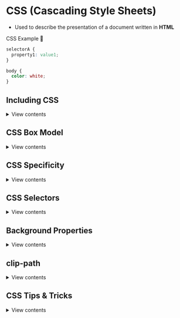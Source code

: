 # CSS (Cascading Style Sheets)

- Used to describe the presentation of a document written in **HTML**

CSS Example 🧮

```css
selectorA {
  property1: value1;
}

body {
  color: white;
}
```

## Including CSS

<details>
<summary>View contents</summary>

External Style Sheet

```html
<link href="stylesheet" href="file.css" />
```

Embedded Styles

```html
<style>
  body {
    background-color: gray;
  }
</style>
```

Inline Styles

```html
<p style="color:black">Lorem ipsum</p>
```

</details>

## CSS Box Model

<details>
<summary>View contents</summary>

> The CSS box model refers to how HTML elements are modeled in browser engines and how the dimensions of those HTML elements are derived from CSS properties.

<img src="https://upload.wikimedia.org/wikipedia/commons/7/7a/Boxmodell-detail.png" alt="the box model" />
  
```css
/********************** CONTENT *************************
The box that contains the actual element content like text, 
image, icon, gif, video,... */

tag_name {
height: 90px;
width: 200px;
}

/\***\*\*\*\*\***\*\*\***\*\*\*\*\*** PADDING \***\*\*\*\*\*\*\***\*\***\*\*\*\*\*\*\***
Distance between the content and the border. The background color,
of the element will never affect this space. But you can see this by
contrasting with the background color of the parent element that
contains your element\*/

tag_name {
padding-top: 50px;
padding-right: 30px;
padding-bottom: 50px;
padding-left: 80px;
}

/_OR: _/

tag*name {
padding: 25px 50px 75px 100px; /* top; right; bottom; left \_/
}

tag*name {
padding: 25px 50px 75px; /\* top; right*&\_left; bottom \*/
}

tag*name {
padding: 25px 50px; /\* top*&_bottom; right_&\_left \*/
}

tag*name {
padding: 25px; /\* top*&_bottom_&_right_&\_left \*/
}

/\***\*\*\*\*\***\*\*\***\*\*\*\*\*** BORDER \***\*\*\*\*\*\*\***\*\***\*\*\*\*\*\*\***
You can define a frame for your element's box. You can
only see the border, after you define a style for that
property \*/

tag*name {
border-width: 5px 70px 10px 28px; /* or border-bottom-width: 10px; ... _/
border-color: blue; /_ or border-top-color: #b52e2e; ... _/
border-style: dotted; /_ or dashed, or solid, or ... _/
border-radius: 70% /_ making the corners more rounded \_/
}

/_OR: _/

tag*name {
border: 5px solid red; /* all*widths; style; color */
}

tag*name {
border-left: 6px dotted green; /* width; style; color _/
border-top: 34px groove yellow; /_ width; style; color \_/
}

/\***\*\*\*\*\***\*\*\***\*\*\*\*\*** OUTLINE \***\*\*\*\*\*\*\***\*\***\*\*\*\*\*\*\***
It's a line that's drawn around your html element, but
contrary to the border, the dimensions of the outline
aren't taken into account. It's drawn around elements,
outside the borders, to make the element "stand out" \*/

tag*name {
outline-width: thin; /* or medium; thick; outline-width: 4px; ... _/
outline-color: blue; /_ or #b52e2e; invert; ... _/
outline-style: dotted; /_ or dashed, or solid, or ... _/
outline-offset: /_ making the corners more rounded \_/
}

/_OR: _/

tag_name {
outline: dashed;  
}

tag_name {
outline: dotted red;
}

tag*name {
outline: 5px solid yellow; /* all*widths; style; color */
}

tag_name {
outline: thick ridge pink;
}

/\***\*\*\*\*\***\*\*\***\*\*\*\*\*** MARGIN \***\*\*\*\*\*\*\***\*\***\*\*\*\*\*\*\***
This is the distance that separates an html element,
from the other elements around it. The background color,
of the element will never afect this space, because the
margin doesn't have background color. The margin is an
invisible border or space between two objects \*/

tag_name {
margin-top: 100px;
margin-bottom: 100px;
margin-right: 150px;
margin-left: 80px;
}

/_OR: _/

tag*name {
margin: 25px 50px 75px 100px; /* top; right; bottom; left \_/
}

tag*name {
margin: 25px 50px 75px; /\* top; right*&\_left; bottom \*/
}

tag*name {
margin: 25px 50px; /\* top*&_bottom; right_&\_left \*/
}

tag*name {
margin: 25px; /\* top*&_bottom_&_right_&\_left \*/
}

````

</details>

## CSS Specificity

<details>
<summary>View contents</summary>

> Specificity is a weight that is applied to a given CSS declaration, determined by the number of each selector type in the matching selector. When multiple declarations have equal specificity, the last declaration found in the CSS is applied to the element. Specificity only applies when the same element is targeted by multiple declarations. As per CSS rules, directly targeted elements will always take precedence over rules which an element inherits from its ancestor. - [MDN docs](https://developer.mozilla.org/en-US/docs/Web/CSS/Specificity)

The higher the specificity, the more difficult to override the rule.

#### Specificity Hierarchy

1. **Inline styles** - `<h1 style="color: #ffffff;">`
2. **IDs** - #id-name
3. **Classes, attributes and pseudo-classes** - .className, [attributes] and pseudo-classes such as :hover, :focus etc.
4. **Elements and pseudo-elements** - h1, div, :before and :after.
5. **Universal selector `(*)`** - applies to all elements (zero specificity)

</details>

## CSS Selectors

<details>
<summary>View contents</summary>

1. Universal selector `(*)` - it applies to all elements universally

```css
*,
*::before,
*::after {
  box-sizing: border-box;
}
````

all elements to include padding and borders in the box model calculation instead of adding those widths to any defined dimensions.

</details>

## Background Properties

<details>
<summary>View contents</summary>

```css
.hero-image {
  background-image: url('img.jpg'); /* The image used */
  /* background-image: linear-gradient(to right bottom, #7ed56f, #28b485), url(hero.jpg); */
  background-color: #cccccc; /* Used if the image is unavailable */
  height: 500px; /* You must set a specified height */
  background-position: center; /* Center the image */
  background-repeat: no-repeat; /* Do not repeat the image */
  background-size: cover; /* Resize the background image to cover the entire container */
}
```

</details>

## clip-path

<details>
<summary>View contents</summary>

The clip-path property in CSS allows you to specify a specific region of an element to display, with the rest being hidden (or “clipped”) away.

```css
.clip-me {
  /* Example: clip away the element from the top, right, bottom, and left edges */
  clip-path: inset(10px 20px 30px 40px); /* or "none" */

  /* Example: clip element into a Triangle */
  clip-path: polygon(50% 0%, 100% 100%, 0 100%);
}
```

[CSS clip-path maker](https://bennettfeely.com/clippy/)

</details>

## CSS Tips & Tricks

<details>
<summary>View contents</summary>

#### 1. [Centering in CSS: A Complete Guide](https://css-tricks.com/centering-css-complete-guide/)

#### 2. Styling Button

```html
<button class="btn">button 1</button> <a class="btn" href="#">button</a>
```

```scss
.btn {
  &,
  &:link,
  &:visited {
    border: none; /* for button */
    text-decoration: none; /* for link */
    cursor: pointer;
    display: inline-block;

    text-transform: uppercase;
    padding: 1.5rem 4rem;
    border-radius: 10rem;
    transition: all 0.2s;
    font-size: 16px;
  }

  &:hover {
    transform: translateY(-3px);
    box-shadow: 0 1rem 2rem rgba(#000, 0.2);

    &::after {
      transform: scaleX(1.4) scaleY(1.6);
      opacity: 0;
    }
  }

  &:active,
  &:focus {
    outline: none;
    transform: translateY(-1px);
    box-shadow: 0 0.5rem 1rem rgba(#000, 0.2);
  }
}
```

</details>
